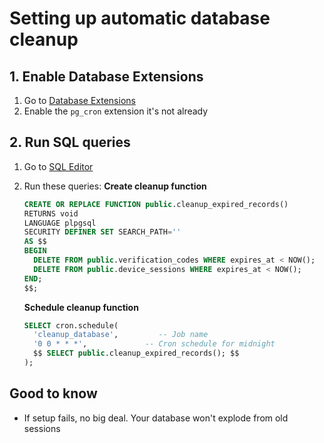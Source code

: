 # Setting up automatic database cleanup

## 1. Enable Database Extensions

1. Go to [Database Extensions](https://supabase.com/dashboard/project/_/database/extensions)
2. Enable the `pg_cron` extension it's not already

## 2. Run SQL queries

1. Go to [SQL Editor](https://supabase.com/dashboard/project/_/sql/new)
2. Run these queries:
    **Create cleanup function**
    ```sql
    CREATE OR REPLACE FUNCTION public.cleanup_expired_records()
    RETURNS void 
    LANGUAGE plpgsql 
    SECURITY DEFINER SET SEARCH_PATH=''
    AS $$
    BEGIN
      DELETE FROM public.verification_codes WHERE expires_at < NOW();
      DELETE FROM public.device_sessions WHERE expires_at < NOW();
    END;
    $$;
    ```

    **Schedule cleanup function**
    ```sql
    SELECT cron.schedule(
      'cleanup_database',         -- Job name
      '0 0 * * *',             -- Cron schedule for midnight
      $$ SELECT public.cleanup_expired_records(); $$
    );
    ```

## Good to know
- If setup fails, no big deal. Your database won't explode from old sessions